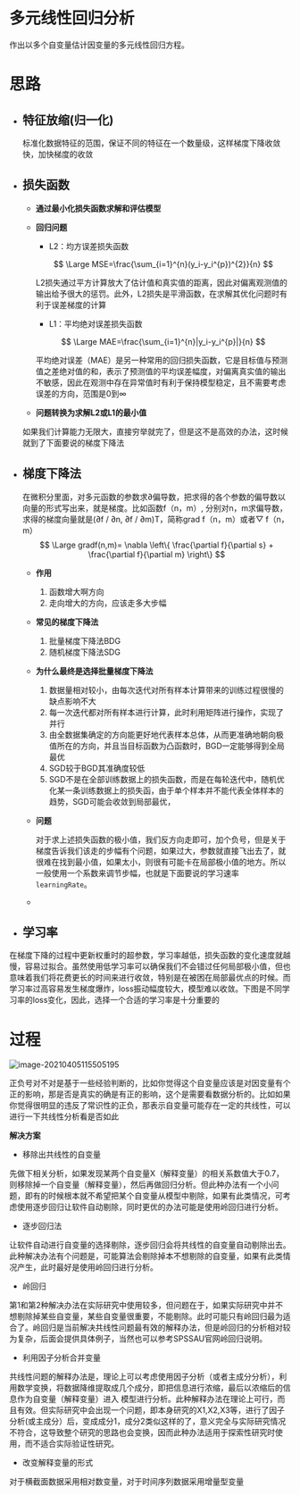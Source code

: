 # 多元线性回归分析

作出以多个自变量估计因变量的多元线性回归方程。

# 思路

- ## 特征放缩(归一化)

  标准化数据特征的范围，保证不同的特征在一个数量级，这样梯度下降收敛快，加快梯度的收敛

- ## 损失函数

  - **通过最小化损失函数求解和评估模型**

  - **回归问题**

    - L2：均方误差损失函数

    $$
    \Large
    	MSE=\frac{\sum_{i=1}^{n}(y_i-y_i^{p})^{2}}{n}
    $$

    ​	L2损失通过平方计算放大了估计值和真实值的距离，因此对偏离观测值的输出给予很大的惩罚。此外，L2损失是平滑函数，在求解其优化问题时有利于误差梯度的计算

    

    - L1：平均绝对误差损失函数

    $$
    \Large
    MAE=\frac{\sum_{i=1}^{n}|y_i-y_i^{p}|}{n}
    $$

    平均绝对误差（MAE）是另一种常用的回归损失函数，它是目标值与预测值之差绝对值的和，表示了预测值的平均误差幅度，对偏离真实值的输出不敏感，因此在观测中存在异常值时有利于保持模型稳定，且不需要考虑误差的方向，范围是0到∞

  - **问题转换为求解L2或L1的最小值**

  如果我们计算能力无限大，直接穷举就完了，但是这不是高效的办法，这时候就到了下面要说的梯度下降法

- ## 梯度下降法
  在微积分里面，对多元函数的参数求∂偏导数，把求得的各个参数的偏导数以向量的形式写出来，就是梯度。比如函数f（n，m）, 分别对n，m求偏导数，求得的梯度向量就是(∂f / ∂n, ∂f / ∂m)T，简称grad f（n，m）或者▽ f（n，m）
  $$
  \Large
  gradf(n,m)=
  	\nabla
  		\left\{
  			\frac{\partial f}{\partial s}
  			+
  			\frac{\partial f}{\partial m}
  		\right\}
  $$

  - **作用**

    1. 函数增大啊方向
    2. 走向增大的方向，应该走多大步幅

  - **常见的梯度下降法**

    1. 批量梯度下降法BDG
    2. 随机梯度下降法SDG

  - **为什么最终是选择批量梯度下降法**

    1. 数据量相对较小，由每次迭代对所有样本计算带来的训练过程很慢的缺点影响不大
    2. 每一次迭代都对所有样本进行计算，此时利用矩阵进行操作，实现了并行
    3. 由全数据集确定的方向能更好地代表样本总体，从而更准确地朝向极值所在的方向，并且当目标函数为凸函数时，BGD一定能够得到全局最优
    4. SGD较于BGD其准确度较低
    5. SGD不是在全部训练数据上的损失函数，而是在每轮迭代中，随机优化某一条训练数据上的损失函，由于单个样本并不能代表全体样本的趋势，SGD可能会收敛到局部最优，

  - **问题**

    对于求上述损失函数的极小值，我们反方向走即可，加个负号，但是关于梯度告诉我们该走的步幅有个问题，如果过大，参数就直接飞出去了，就很难在找到最小值，如果太小，则很有可能卡在局部极小值的地方。所以一般使用一个系数来调节步幅，也就是下面要说的学习速率`learningRate`。

  - 

- ## 学习率

在梯度下降的过程中更新权重时的超参数，学习率越低，损失函数的变化速度就越慢，容易过拟合。虽然使用低学习率可以确保我们不会错过任何局部极小值，但也意味着我们将花费更长的时间来进行收敛，特别是在被困在局部最优点的时候。而学习率过高容易发生梯度爆炸，loss振动幅度较大，模型难以收敛。下图是不同学习率的loss变化，因此，选择一个合适的学习率是十分重要的



# 过程

![image-20210405115505195](C:\Users\ZeyFra\AppData\Roaming\Typora\typora-user-images\image-20210405115505195.png)

正负号对不对是基于一些经验判断的，比如你觉得这个自变量应该是对因变量有个正的影响，那是否是真实的确是有正的影响，这个是需要看数据分析的。比如如果你觉得很明显的违反了常识性的正负，那表示自变量可能存在一定的共线性，可以进行一下共线性分析看是否如此

**解决方案**

- 移除出共线性的自变量

先做下相关分析，如果发现某两个自变量X（解释变量）的相关系数值大于0.7，则移除掉一个自变量（解释变量），然后再做回归分析。但此种办法有一个小问题，即有的时候根本就不希望把某个自变量从模型中剔除，如果有此类情况，可考虑使用逐步回归让软件自动剔除，同时更优的办法可能是使用岭回归进行分析。

- 逐步回归法

让软件自动进行自变量的选择剔除，逐步回归会将共线性的自变量自动剔除出去。此种解决办法有个问题是，可能算法会剔除掉本不想剔除的自变量，如果有此类情况产生，此时最好是使用岭回归进行分析。

- 岭回归

第1和第2种解决办法在实际研究中使用较多，但问题在于，如果实际研究中并不想剔除掉某些自变量，某些自变量很重要，不能剔除。此时可能只有岭回归最为适合了。岭回归是当前解决共线性问题最有效的解释办法，但是岭回归的分析相对较为复杂，后面会提供具体例子，当然也可以参考SPSSAU官网岭回归说明。

- 利用因子分析合并变量

共线性问题的解释办法是，理论上可以考虑使用因子分析（或者主成分分析），利用数学变换，将数据降维提取成几个成分，即把信息进行浓缩，最后以浓缩后的信息作为自变量（解释变量）进入 模型进行分析。此种解释办法在理论上可行，而且有效。但实际研究中会出现一个问题，即本身研究的X1,X2,X3等，进行了因子分析(或主成分）后，变成成分1，成分2类似这样的了，意义完全与实际研究情况不符合，这导致整个研究的思路也会变换，因而此种办法适用于探索性研究时使用，而不适合实际验证性研究。

- 改变解释变量的形式

对于横截面数据采用相对数变量，对于时间序列数据采用增量型变量